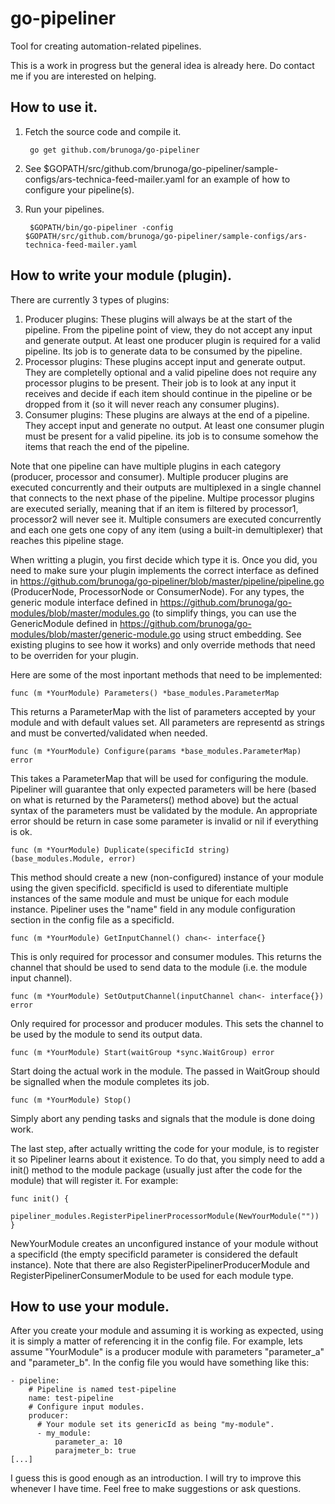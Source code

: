 go-pipeliner
============

Tool for creating automation-related pipelines.

This is a work in progress but the general idea is already here. Do contact me if you are interested on helping.

How to use it.
--------------

1. Fetch the source code and compile it.

        go get github.com/brunoga/go-pipeliner

2. See $GOPATH/src/github.com/brunoga/go-pipeliner/sample-configs/ars-technica-feed-mailer.yaml for an example of how to configure your pipeline(s).
3. Run your pipelines.

        $GOPATH/bin/go-pipeliner -config $GOPATH/src/github.com/brunoga/go-pipeliner/sample-configs/ars-technica-feed-mailer.yaml

How to write your module (plugin).
----------------------------------

There are currently 3 types of plugins:

1. Producer plugins: These plugins will always be at the start of the pipeline. From the pipeline point of view, they do not accept any input and generate output. At least one producer plugin is required for a valid pipeline. Its job is to generate data to be consumed by the pipeline.
2. Processor plugins: These plugins accept input and generate output. They are completelly optional and a valid pipeline does not require any processor plugins to be present. Their job is to look at any input it receives and decide if each item should continue in the pipeline or be dropped from it (so it will never reach any consumer plugins).
3. Consumer plugins: These plugins are always at the end of a pipeline. They accept input and generate no output. At least one consumer plugin must be present for a valid pipeline. its job is to consume somehow the items that reach the end of the pipeline.

Note that one pipeline can have multiple plugins in each category (producer, processor and consumer). Multiple producer plugins are executed concurrently and their outputs are multiplexed in a single channel that connects to the next phase of the pipeline. Multipe processor plugins are executed serially, meaning that if an item is filtered by processor1, processor2 will never see it. Multiple consumers are executed concurrently and each one gets one copy of any item (using a built-in demultiplexer) that reaches this pipeline stage.

When writting a plugin, you first decide which type it is. Once you did, you need to make sure your plugin implements the correct interface as defined in https://github.com/brunoga/go-pipeliner/blob/master/pipeline/pipeline.go (ProducerNode, ProcessorNode or ConsumerNode). For any types, the generic module interface defined in https://github.com/brunoga/go-modules/blob/master/modules.go (to simplify things, you can use the GenericModule defined in https://github.com/brunoga/go-modules/blob/master/generic-module.go using struct embedding. See existing plugins to see how it works) and only override methods that need to be overriden for your plugin.

Here are some of the most inportant methods that need to be implemented:

    func (m *YourModule) Parameters() *base_modules.ParameterMap

This returns a ParameterMap with the list of parameters accepted by your module and with default values set. All parameters are representd as strings and must be converted/validated when needed.

    func (m *YourModule) Configure(params *base_modules.ParameterMap) error

This takes a ParameterMap that will be used for configuring the module. Pipeliner will guarantee that only expected parameters will be here (based on what is returned by the Parameters() method above) but the actual syntax of the parameters must be validated by the module. An appropriate error should be return in case some parameter is invalid or nil if everything is ok.

    func (m *YourModule) Duplicate(specificId string) (base_modules.Module, error)

This method should create a new (non-configured) instance of your module using the given specificId. specificId is used to diferentiate multiple instances of the same module and must be unique for each module instance. Pipeliner uses the "name" field in any module configuration section in the config file as a specificId.

    func (m *YourModule) GetInputChannel() chan<- interface{}

This is only required for processor and consumer modules. This returns the channel that should be used to send data to the module (i.e. the module input channel).

    func (m *YourModule) SetOutputChannel(inputChannel chan<- interface{}) error

Only required for processor and producer modules. This sets the channel to be used by the module to send its output data.

    func (m *YourModule) Start(waitGroup *sync.WaitGroup) error

Start doing the actual work in the module. The passed in WaitGroup should be signalled when the module completes its job.

    func (m *YourModule) Stop()

Simply abort any pending tasks and signals that the module is done doing work.

The last step, after actually writting the code for your module, is to register it so Pipeliner learns about it existence. To do that, you simply need to add a init() method to the module package (usually just after the code for the module) that will register it. For example:

    func init() {
	    pipeliner_modules.RegisterPipelinerProcessorModule(NewYourModule(""))
    }

NewYourModule creates an unconfigured instance of your module without a specificId (the empty specificId parameter is considered the default instance). Note that there are also RegisterPipelinerProducerModule and RegisterPipelinerConsumerModule to be used for each module type.

How to use your module.
-----------------------

After you create your module and assuming it is working as expected, using it is simply a matter of referencing it in the config file. For example, lets assume "YourModule" is a producer module with parameters "parameter_a" and "parameter_b". In the config file you would have something like this:

    - pipeline:
        # Pipeline is named test-pipeline
        name: test-pipeline
        # Configure input modules.
        producer:
          # Your module set its genericId as being "my-module".  
          - my_module:
              parameter_a: 10
              parajmeter_b: true
    [...]

I guess this is good enough as an introduction. I will try to improve this whenever I have time. Feel free to make suggestions or ask questions.

